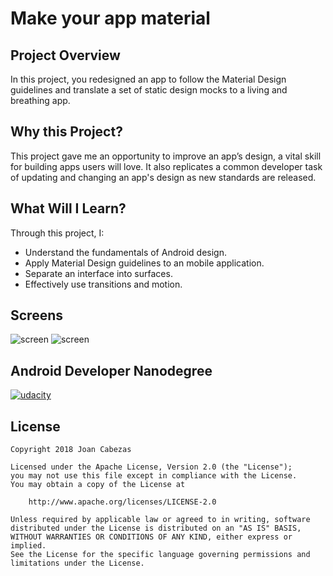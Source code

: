 # Make your app material

## Project Overview
In this project, you redesigned an app to follow the Material Design guidelines and translate a set of static design mocks to a living and breathing app.

## Why this Project?
This project gave me an opportunity to improve an app’s design, a vital skill for building apps users will love. It also replicates a common developer task of updating and changing an app's design as new standards are released.

## What Will I Learn?
Through this project, I:

* Understand the fundamentals of Android design.
* Apply Material Design guidelines to an mobile application.
* Separate an interface into surfaces.
* Effectively use transitions and motion.

## Screens

![screen](../master/images/main.png)  ![screen](../master/images/detail.png)
   
## Android Developer Nanodegree
[![udacity][1]][2]

[1]: ../master/images/logo.png
[2]: https://www.udacity.com/course/android-developer-nanodegree--nd801

## License

    Copyright 2018 Joan Cabezas

    Licensed under the Apache License, Version 2.0 (the "License");
    you may not use this file except in compliance with the License.
    You may obtain a copy of the License at

        http://www.apache.org/licenses/LICENSE-2.0

    Unless required by applicable law or agreed to in writing, software
    distributed under the License is distributed on an "AS IS" BASIS,
    WITHOUT WARRANTIES OR CONDITIONS OF ANY KIND, either express or implied.
    See the License for the specific language governing permissions and
    limitations under the License.
